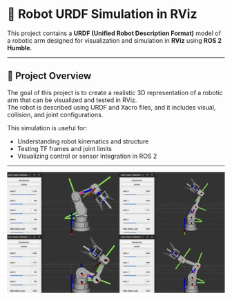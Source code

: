 # 🤖 Robot URDF Simulation in RViz

This project contains a **URDF (Unified Robot Description Format)** model of a robotic arm designed for visualization and simulation in **RViz** using **ROS 2 Humble**.

---

## 🧩 Project Overview

The goal of this project is to create a realistic 3D representation of a robotic arm that can be visualized and tested in RViz.  
The robot is described using URDF and Xacro files, and it includes visual, collision, and joint configurations.

This simulation is useful for:
- Understanding robot kinematics and structure
- Testing TF frames and joint limits
- Visualizing control or sensor integration in ROS 2

---

![alt text](image.png)
